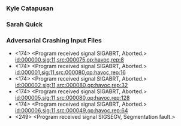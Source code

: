 ### Kyle Catapusan
### Sarah Quick

### Adversarial Crashing Input Files
- <174> <Program received signal SIGABRT, Aborted.> <id:000000,sig:11,src:000075,op:havoc,rep:8>
- <174> <Program received signal SIGABRT, Aborted.> <id:000001,sig:11,src:000080,op:havoc,rep:16>
- <174> <Program received signal SIGABRT, Aborted.> <id:000002,sig:11,src:000080,op:havoc,rep:32>
- <174> <Program received signal SIGABRT, Aborted.> <id:000005,sig:11,src:000080,op:havoc,rep:128>
- <174> <Program received signal SIGABRT, Aborted.> <id:000006,sig:11,src:000049,op:havoc,rep:64>
- <249> <Program received signal SIGSEGV, Segmentation fault.> <nonexistent file>
